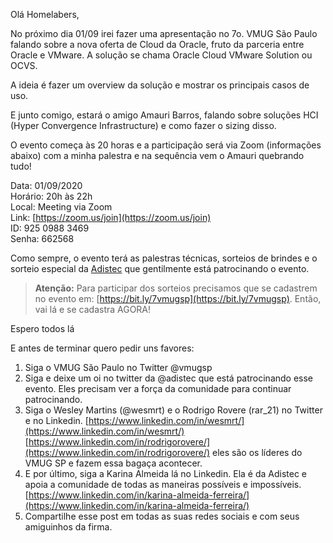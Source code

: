 


Olá Homelabers, 

No próximo dia 01/09 irei fazer uma apresentação no 7o. VMUG São Paulo falando sobre a nova oferta de Cloud da Oracle, fruto da parceria entre Oracle e VMware. A solução se chama Oracle Cloud VMware Solution ou OCVS.

A ideia é fazer um overview da solução e mostrar os principais casos de uso.

E junto comigo, estará o amigo Amauri Barros, falando sobre soluções HCI (Hyper Convergence Infrastructure) e como fazer o sizing disso.

O evento começa às 20 horas e a participação será via Zoom (informações abaixo) com a minha palestra e na sequência vem o Amauri quebrando tudo! 

Data: 01/09/2020  
Horário: 20h às 22h  
Local: Meeting via Zoom  
Link: [https://zoom.us/join](https://zoom.us/join)  
ID: 925 0988 3469  
Senha: 662568  

Como sempre, o evento terá as palestras técnicas, sorteios de brindes e o sorteio especial da [Adistec](https://www.linkedin.com/company/adistec/)  que gentilmente está patrocinando o evento.

> **Atenção:** Para participar dos sorteios precisamos que se cadastrem no evento em: [https://bit.ly/7vmugsp](https://bit.ly/7vmugsp). Então, vai lá e se cadastra AGORA!

Espero todos lá

E antes de terminar quero pedir uns favores: 
1. Siga o VMUG São Paulo no Twitter @vmugsp
2. Siga e deixe um oi no twitter da @adistec que está patrocinando esse evento. Eles precisam ver a força da comunidade para continuar patrocinando.
3. Siga o Wesley Martins (@wesmrt) e o Rodrigo Rovere (rar_21) no Twitter e no Linkedin. [https://www.linkedin.com/in/wesmrt/](https://www.linkedin.com/in/wesmrt/) [https://www.linkedin.com/in/rodrigorovere/](https://www.linkedin.com/in/rodrigorovere/) eles são os líderes do VMUG SP e fazem essa bagaça acontecer.
4. E por último, siga a Karina Almeida lá no Linkedin. Ela é da Adistec e apoia a comunidade de todas as maneiras possíveis e impossíveis. [https://www.linkedin.com/in/karina-almeida-ferreira/](https://www.linkedin.com/in/karina-almeida-ferreira/)
5. Compartilhe esse post em todas as suas redes sociais e com seus amiguinhos da firma.
<!--stackedit_data:
eyJoaXN0b3J5IjpbLTE4ODk5MzAzMV19
-->